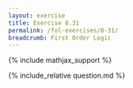 ```yaml
---
layout: exercise
title: Exercise 8.31
permalink: /fol-exercises/8-31/
breadcrumb: First Order Logic
---
```


{% include mathjax_support %}

<div><i class="arrow-up" data-chapter="fol-exercises" data-exercise="ex_31" data-rating="0"></i></div>
{% include_relative question.md %}
